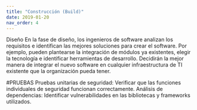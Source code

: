 ```yaml
---
title: "Construcción (Build)"
date: 2019-01-20
nav_order: 4
---
```


Diseño
En la fase de diseño, los ingenieros de software analizan los requisitos e identifican las mejores soluciones para crear el software. Por ejemplo, pueden plantearse la integración de módulos ya existentes, elegir la tecnología e identificar herramientas de desarrollo. Decidirán la mejor manera de integrar el nuevo software en cualquier infraestructura de TI existente que la organización pueda tener.

#PRUEBAS
Pruebas unitarias de seguridad: Verificar que las funciones individuales de seguridad funcionan correctamente.
Análisis de dependencias: Identificar vulnerabilidades en las bibliotecas y frameworks utilizados.
